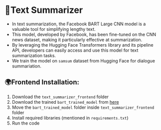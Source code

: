 # 📝**Text Summarizer**
 - In text summarization, the Facebook BART Large CNN model is a valuable tool for simplifying lengthy text.
 - This model, developed by Facebook, has been fine-tuned on the CNN news dataset, making it particularly effective at summarization.
 - By leveraging the Hugging Face Transformers library and its pipeline API, developers can easily access and use this model for text summarization tasks.
 - We train the model on `samsum` dataset from Hugging Face for dialogue summariation.

## 🌍Frontend Installation:
1. Download the `text_summarizer_frontend` folder
2. Download the trained `bart_trained_model` from [here](https://drive.google.com/drive/folders/1MWS-C9AKa5v2V_vJqqyUXNACS-mRpdKO?usp=sharing)
3. Move the `bart_trained_model` folder inside `text_summarizer_frontend` folder
4. Install required libraries (mentioned in `requirements.txt`)
5. Run the code
